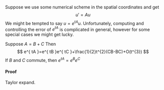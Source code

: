Suppose we use some numerical scheme in the spatial coordinates and get
$$
u'=Au
$$
We might be tempted to say $u=e^{tA}u$.
Unfortunately, computing and controlling the error of $e^{tA}$ is complicated in general, however for some special cases we might get lucky.

Suppose $A=B+C$
Then
$$
e^{ tA }=e^{ tB }e^{ tC }+\frac{1}{2}t^{2}(CB-BC)+O(t^{3})
$$
If $B$ and $C$ commute, then $e^{tA}=e^{B}e^{ C }$

#### Proof
Taylor expand.